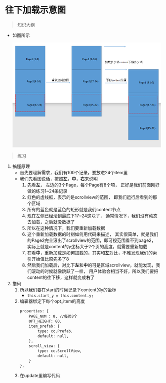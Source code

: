 # 往下加载示意图

> 知识大纲

* 如图所示

    ![](./images/往下加载示意图.jpg)
    
> 练习    
1. 搞懂原理
    * 首先要理解需求，我们有100个记录，要放进24个item里
    * 我们先看图说话，按照**左**，**中**，**右**来说明
        1. 先看**左**， 左边的3个Page，每个Page有8个项，
            正好是我们前面刚好做的练习1~24条记录
        2. 红色的虚线框，表示的是scrollview的范围，
            即我们运行后看到的那个区域
        3. 所有的蓝色就是蓝色的矩形就是我们content节点
        4. 现在左侧已经滚到最底下17~24这块了，
            通常情况下，我们没有动态去加载，之后就没数据了
        5. 所以在这种情况下，我们要重新加载数据
        6. 这个重新加载数据的时刻如何用代码来描述，
            其实很简单，就是我们的Page2完全滚出了scrollview的范围，即可视范围看不到page2，
            实际上就是content的y坐标大于2个页的高度，就需要重新加载
        7. 在看**中**，重新加载是如何加载的，其实和**左**对比，不难发现我们的索引开始值比原先多了8
        8. 然后我们加载后，对比下**左**和**中**的可是区域scrollview，就能发现，我们滚动的时候就像跳跃了一样，
            用户体验会相当不好，所以我们要把content的往下移，这样就变成**右**了
2. 撸码
    1. 所以我们要在start的时候记录下content的y的坐标
        * `this.start_y = this.content.y;` 
    2. 编辑器绑定下每个opt_item的高度
        ```
        properties: {
            PAGE_NUM : 8, //每页8个
            OPT_HEIGHT: 80,
            item_prefab: {
                type: cc.Prefab,
                default: null,
            },
            scroll_view: {
                type: cc.ScrollView,
                default: null,
            }
        },
        ```               
    3. 在update里编写代码              
